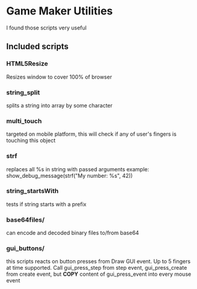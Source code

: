 # Game Maker Utilities
I found those scripts very useful

## Included scripts

### HTML5Resize

Resizes window to cover 100% of browser

### string_split

splits a string into array by some character

### multi_touch

targeted on mobile platform, this will check if any of user's fingers is touching this object

### strf
replaces all %s in string with passed arguments
example: show_debug_message(strf("My number: %s", 42))

### string_startsWith

tests if string starts with a prefix

### base64files/

can encode and decoded binary files to/from base64

### gui_buttons/

this scripts reacts on button presses from Draw GUI event. Up to 5 fingers at time supported.
Call gui_press_step from step event, gui_press_create from create event, but **COPY** content of gui_press_event into every mouse event
